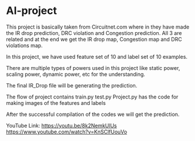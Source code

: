 # AI-project
This project is basically taken from Circuitnet.com where in they have made the IR drop prediction, DRC violation and Congestion prediction. 
All 3 are related and at the end we get the IR drop map, Congestion map and DRC violations map. 

In this project, we have used feature set of 10 and label set of 10 examples. 

There are multiple types of powers used in this project like static power, scaling power, dynamic power, etc for the understanding. 

The final IR_Drop file will be generating the prediction. 

The flow of project contains 
train.py 
test.py 
Project.py has the code for making images of the features and labels


After the successful compilation of the codes we will get the prediction. 


YouTube Link:
https://youtu.be/8k2NemkUlUs
https://www.youtube.com/watch?v=KnSClfUouVo
